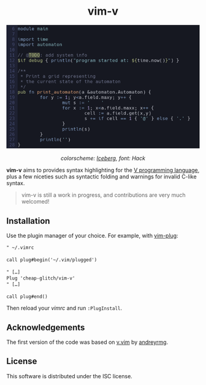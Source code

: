 <div align="center">
	<h1>vim-v</h1>
	<img src="https://raw.githubusercontent.com/cheap-glitch/vim-v/master/docs/screenshot.png" alt="code sample">
	<p><em>colorscheme: <a href="https://github.com/cocopon/iceberg.vim">Iceberg</a>, font: Hack</em></p>
</div>
<p></p>

**vim-v**  aims  to   provides  syntax   highlighting   for   the
[V  programming language](https://vlang.io), plus a  few niceties
such as syntactic folding and warnings for invalid C-like syntax.

 > vim-v is still a work in progress, and contributions are very much welcomed!

## Installation

Use the plugin manager of your choice. For example, with
[vim-plug](https://github.com/junegunn/vim-plug):
```vim
" ~/.vimrc

call plug#begin('~/.vim/plugged')

" […]
Plug 'cheap-glitch/vim-v'
" […]

call plug#end()
```
Then reload your _vimrc_ and run `:PlugInstall`.

## Acknowledgements

The first version of the code was based on
[v.vim](https://github.com/andreyrmg/v.vim)
by [andreyrmg](https://github.com/andreyrmg).

## License

This software is distributed under the ISC license.

